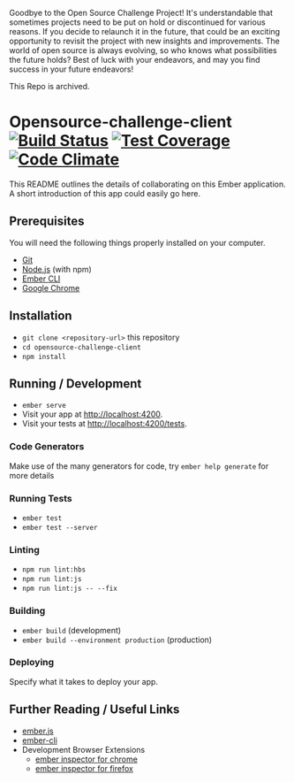 Goodbye to the Open Source Challenge Project! It's understandable that sometimes projects need to be put on hold or discontinued for various reasons. If you decide to relaunch it in the future, that could be an exciting opportunity to revisit the project with new insights and improvements. The world of open source is always evolving, so who knows what possibilities the future holds? Best of luck with your endeavors, and may you find success in your future endeavors!

This Repo is archived.


# Opensource-challenge-client [![Build Status](https://api.travis-ci.com/opensource-challenge/opensource-challenge-client.svg?branch=master)](https://travis-ci.com/opensource-challenge/opensource-challenge-client) [![Test Coverage](https://codeclimate.com/github/opensource-challenge/opensource-challenge-client/badges/coverage.svg)](https://codeclimate.com/github/opensource-challenge/opensource-challenge-client/coverage) [![Code Climate](https://codeclimate.com/github/opensource-challenge/opensource-challenge-client/badges/gpa.svg)](https://codeclimate.com/github/opensource-challenge/opensource-challenge-client)

This README outlines the details of collaborating on this Ember application.
A short introduction of this app could easily go here.

## Prerequisites

You will need the following things properly installed on your computer.

* [Git](https://git-scm.com/)
* [Node.js](https://nodejs.org/) (with npm)
* [Ember CLI](https://ember-cli.com/)
* [Google Chrome](https://google.com/chrome/)

## Installation

* `git clone <repository-url>` this repository
* `cd opensource-challenge-client`
* `npm install`

## Running / Development

* `ember serve`
* Visit your app at [http://localhost:4200](http://localhost:4200).
* Visit your tests at [http://localhost:4200/tests](http://localhost:4200/tests).

### Code Generators

Make use of the many generators for code, try `ember help generate` for more details

### Running Tests

* `ember test`
* `ember test --server`

### Linting

* `npm run lint:hbs`
* `npm run lint:js`
* `npm run lint:js -- --fix`

### Building

* `ember build` (development)
* `ember build --environment production` (production)

### Deploying

Specify what it takes to deploy your app.

## Further Reading / Useful Links

* [ember.js](https://emberjs.com/)
* [ember-cli](https://ember-cli.com/)
* Development Browser Extensions
  * [ember inspector for chrome](https://chrome.google.com/webstore/detail/ember-inspector/bmdblncegkenkacieihfhpjfppoconhi)
  * [ember inspector for firefox](https://addons.mozilla.org/en-US/firefox/addon/ember-inspector/)
